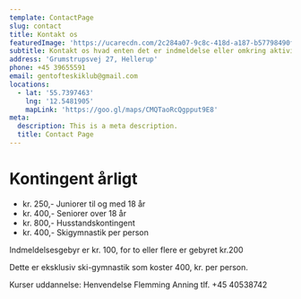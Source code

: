 ```yaml
---
template: ContactPage
slug: contact
title: Kontakt os
featuredImage: 'https://ucarecdn.com/2c284a07-9c8c-418d-a187-b57798490f3d/'
subtitle: Kontakt os hvad enten det er indmeldelse eller omkring aktiviteter
address: 'Grumstrupsvej 27, Hellerup'
phone: +45 39655591
email: gentofteskiklub@gmail.com
locations:
  - lat: '55.7397463'
    lng: '12.5481905'
    mapLink: 'https://goo.gl/maps/CMQTaoRcQgpput9E8'
meta:
  description: This is a meta description.
  title: Contact Page
---
```

# Kontingent årligt

* kr. 250,- Juniorer til og med 18 år     
* kr. 400,- Seniorer over 18 år 
* kr. 800,- Husstandskontingent 
* kr. 400,- Skigymnastik per person

Indmeldelsesgebyr er kr. 100, for to eller flere er gebyret kr.200

Dette er eksklusiv ski-gymnastik som koster 400, kr. per person.

Kurser uddannelse: Henvendelse Flemming Anning tlf. +45 40538742
